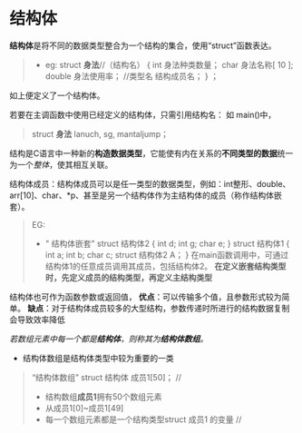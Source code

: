 
# 结构体

**结构体**是将不同的数据类型整合为一个结构的集合，使用“struct”函数表达。
 
 >- eg:
  struct  **身法**//（结构名）
  {
int   身法种类数量；
char   身法名称[ 10 ];
 double 身法使用率；
 //类型名 结构成员名；
  } ；

如上便定义了一个结构体。

若要在主调函数中使用已经定义的结构体，只需引用结构名：
如 
main()中，
>struct **身法** lanuch, sg, mantaljump；

结构是C语言中一种新的**构造数据类型**，它能使有内在关系的**不同类型的数据**统一为一个*整体*，使其相互关联。

结构体成员：结构体成员可以是任一类型的数据类型，例如：int整形、double、arr[10]、char、*p、甚至是另一个结构体作为主结构体的成员（称作结构体嵌套）。

>EG:
>- " 结构体嵌套"
struct 结构体2
{
int d;
int g;
char e;
}
>struct 结构体1
>{
>int a;
>int b;
>char c;
>struct  结构体2 A；
>}
在main函数调用中，可通过结构体1的任意成员调用其成员，包括结构体2。
**在定义嵌套结构类型时，先定义成员的结构类型，再定义主结构类型**

结构体也可作为函数参数或返回值，
**优点**：可以传输多个值，且参数形式较为简单。
**缺点**：对于结构体成员较多的大型结构，参数传递时所进行的结构数据复制会导致效率降低

*若数组元素中每一个都是**结构体**，则称其为**结构体数组**。*
- 结构体数组是结构体类型中较为重要的一类
>“结构体数组”
>struct 结构体 成员1[50]；
>// 
>-  结构数组**成员1**拥有50个数组元素
>-  从成员1[0]~成员1[49]
>-  每一个数组元素都是一个结构类型struct 成员1 的变量
>//

<!--stackedit_data:
eyJoaXN0b3J5IjpbLTE2MTA5MzI3MjYsNjUwMjU3MjAsMTA0MT
Q5NDM3LC02MzA5MjI5MSwxNjgzOTY3OTUzLC00NDg2MTE3NzFd
fQ==
-->
